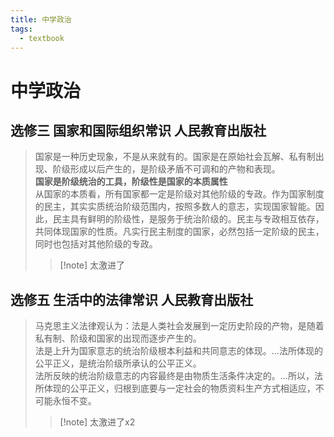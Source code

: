```yaml
---
title: 中学政治
tags:
  - textbook
---
```


# 中学政治

## 选修三 国家和国际组织常识 人民教育出版社

> 国家是一种历史现象，不是从来就有的。国家是在原始社会瓦解、私有制出现、阶级形成以后产生的，是阶级矛盾不可调和的产物和表现。  
> **国家是阶级统治的工具，阶级性是国家的本质属性**  
> 从国家的本质看，所有国家都一定是阶级对其他阶级的专政。作为国家制度的民主，其实实质统治阶级范围内，按照多数人的意志，实现国家智能。因此，民主具有鲜明的阶级性，是服务于统治阶级的。民主与专政相互依存，共同体现国家的性质。凡实行民主制度的国家，必然包括一定阶级的民主，同时也包括对其他阶级的专政。
>
> > [!note] 太激进了

## 选修五 生活中的法律常识 人民教育出版社

> 马克思主义法律观认为：法是人类社会发展到一定历史阶段的产物，是随着私有制、阶级和国家的出现而逐步产生的。  
> 法是上升为国家意志的统治阶级根本利益和共同意志的体现。...法所体现的公平正义，是统治阶级所承认的公平正义。  
> 法所反映的统治阶级意志的内容最终是由物质生活条件决定的。...所以，法所体现的公平正义，归根到底要与一定社会的物质资料生产方式相适应，不可能永恒不变。
>
> > [!note] 太激进了x2

